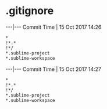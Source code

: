 # .gitignore


---|---
Commit Time | 15 Oct 2017 14:26

```
*
!*.*
!*/
*.sublime-project
*.sublime-workspace

```

---|---
Commit Time | 15 Oct 2017 14:27

```
*
!*.*
!*/
*.sublime-project
*.sublime-workspace

```
